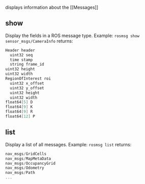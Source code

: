 displays information about the [[Messages]]

## show
Display the fields in a ROS message type.
Example: `rosmsg show sensor_msgs/CameraInfo` returns:
```c
Header header
  uint32 seq
  time stamp
  string frame_id
uint32 height
uint32 width
RegionOfInterest roi
  uint32 x_offset
  uint32 y_offset
  uint32 height
  uint32 width
float64[5] D
float64[9] K
float64[9] R
float64[12] P
```

## list
Display a list of all messages.
Example: `rosmsg list` returns:
```c
nav_msgs/GridCells
nav_msgs/MapMetaData
nav_msgs/OccupancyGrid
nav_msgs/Odometry
nav_msgs/Path
...
```